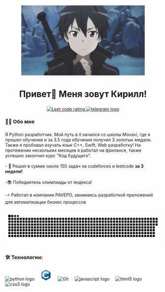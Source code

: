 
<br clear="both">

<div align="center">
  <img src=assets/SAO_K.gif width="400" height="auto">
</div>

###

<h1 align="center">Привет👋 Меня зовут Кирилл!</h1>

###

<div align="center">
<a href="https://codeforces.com/profile/KKholin">
    <img src="https://img.shields.io/static/v1?message=Codeforces&logo=codeforces&label=&color=FF0000&logoColor=white&labelColor=&style=for-the-badge" height="25" alt="Leet code rating" />
  </a>
  <a href="https://t.me/webdaren" target="_blank">
    <img src="https://img.shields.io/static/v1?message=Telegram&logo=telegram&label=&color=2CA5E0&logoColor=white&labelColor=&style=for-the-badge" height="25" alt="telegram logo"  />
  </a>
</div>

###

<h3 align="left">👩‍💻 Обо мне</h3>

###

<p align="left" >Я Python разработчик. Мой путь в it начался со школы Movavi, где я прошел обучение и за 3.5 года обучения получил 3 золотых медали. Также я пробовал изучать язык C++, Swift, Web разработку! На протяжении нескольких месяцев я работал на фрилансе, также успешно закончил курс "Код будущего". <br><br>- 🔭 Решил в сумме около 150 задач на codeforces и leetcode <strong>за 3 недели!</strong><br><br>-📚 Победиетель олимпиады от яндекса!<br><br>-⚡ Работал в компании PAVEPO, занимаясь разработкой приложений для автоматизации бизнес процессов</p>

###

<p align="center">
  <img width="600" src="assets/github-snake.svg" alt="snake"/>
</p>

###

<h3 align="left">🛠 Технологии:</h3>

###

<div align="left">
  <img src="https://skillicons.dev/icons?i=py" height="40" alt="python logo"  />
  <img width="12" />
  <img src="https://raw.githubusercontent.com/devicons/devicon/master/icons/c/c-original.svg" alt="c" height=36"/> 
  <img width="12" />
  <img src="https://raw.githubusercontent.com/danielcranney/readme-generator/main/public/icons/skills/git-colored.svg" width="36" height="36" alt="Git" />
  <img width="12" />
  <img src="https://cdn.jsdelivr.net/gh/devicons/devicon/icons/javascript/javascript-original.svg" height="40" alt="javascript logo"  />
  <img width="12" />
  <img src="https://cdn.jsdelivr.net/gh/devicons/devicon/icons/html5/html5-original.svg" height="40" alt="html5 logo"  />
  <img width="12" />
  <img src="https://cdn.jsdelivr.net/gh/devicons/devicon/icons/css3/css3-original.svg" height="40" alt="css3 logo"  />
  <img width="12" />
</div>
